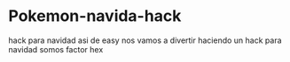 # Pokemon-navida-hack
hack para navidad asi de easy
nos vamos a divertir haciendo un hack para navidad 
somos factor hex
